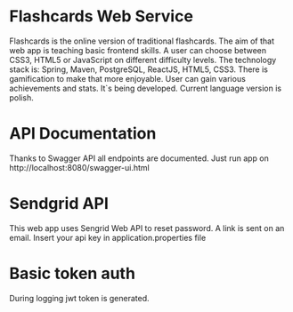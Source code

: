 <h1>Flashcards Web Service</h1>
Flashcards is the online version of traditional flashcards. The aim of that web app is teaching basic frontend skills.
A user can choose between CSS3, HTML5 or JavaScript on different difficulty levels.
The technology stack is: Spring, Maven, PostgreSQL, ReactJS, HTML5, CSS3. 
There is gamification to make that more enjoyable. User can gain various achievements and stats.
It`s being developed. Current language version is polish.

<h1>API Documentation</h1>
Thanks to Swagger API  all endpoints are documented. Just run app on http://localhost:8080/swagger-ui.html

<h1>Sendgrid API</h1>
This web app uses Sengrid Web API to reset password. A link is sent on an email. Insert your api key in application.properties file

<h1>Basic token auth</h1>
During logging jwt token is generated.

